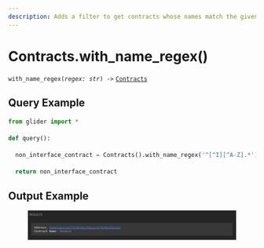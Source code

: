 ```yaml
---
description: Adds a filter to get contracts whose names match the given regex.
---
```


# Contracts.with\_name\_regex()

`with_name_regex(`_`regex: str`_`) ->` [`Contracts`](./)

## Query Example

```python
from glider import *

def query():

  non_interface_contract = Contracts().with_name_regex('^[^I][^A-Z].*').exec(1)

  return non_interface_contract
```

## Output Example

<figure><img src="../../.gitbook/assets/image (82).png" alt=""><figcaption></figcaption></figure>
